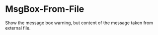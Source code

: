 # MsgBox-From-File
Show the message box warning, but content of the message taken from external file.

